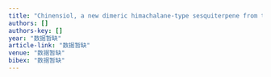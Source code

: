 ```yaml
---
title: "Chinensiol, a new dimeric himachalane-type sesquiterpene from the root of Juniperus chinensis linn."
authors: []
authors-key: []
year: "数据暂缺"
article-link: "数据暂缺"
venue: "数据暂缺"
bibex: "数据暂缺"
---
```

